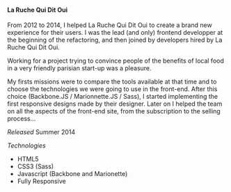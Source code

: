 

#### La Ruche Qui Dit Oui

From 2012 to 2014, I helped La Ruche Qui Dit Oui to create a brand new experience for their users. I was the lead (and only) frontend developper at the beginning of the refactoring, and then joined by developers hired by La Ruche Qui Dit Oui.

Working for a project trying to convince people of the benefits of local food in a very friendly parisian start-up was a pleasure.

My firsts missions were to compare the tools available at that time and to choose the technologies we were going to use in the front-end.
After this choice (Backbone.JS / Marionnette.JS / Sass), I started implementing the first responsive designs made by their designer. Later on I helped the team on all the aspects of the front-end site, from the subscription to the selling process…

*Released*
Summer 2014

*Technologies*

- HTML5
- CSS3 (Sass)
- Javascript (Backbone and Marionette)
- Fully Responsive
